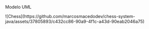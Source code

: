 <p>Modelo UML</p>
![Chess](https://github.com/marcosmacedodev/chess-system-java/assets/37805893/c432cc86-90a9-4f1c-a43d-90eab2046a75)
